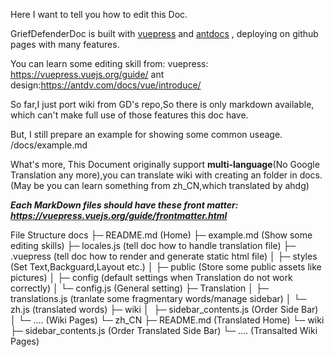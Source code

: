 Here I want to tell you how to edit this Doc.

GriefDefenderDoc is built with [vuepress](https://github.com/vuejs/vuepress) and [antdocs](https://github.com/zpfz/vuepress-theme-antdocs) , deploying on github pages with many features.

You can learn some editing skill from:
vuepress: https://vuepress.vuejs.org/guide/
ant design:https://antdv.com/docs/vue/introduce/

So far,I just port wiki from GD's repo,So there is only markdown available, which can't make full use of those features this doc have.

But, I still prepare an example for showing some common useage.
/docs/example.md

What's more, This Document originally support **multi-language**(No Google Translation any more),you can translate wiki with creating an folder in docs.(May be you can learn something from zh_CN,which translated by ahdg)


_**Each MarkDown files should have these front matter: https://vuepress.vuejs.org/guide/frontmatter.html**_

File Structure
docs
├─ README.md (Home)
├─ example.md (Show some editing skills)
├─ locales.js (tell doc how to handle translation file)
├─ .vuepress (tell doc how to render and generate static html file)
│          ├─ styles (Set Text,Backguard,Layout etc.)
│          ├─ public (Store some public assets like pictures)
│          ├─ config (default settings when Translation do not work correctly)
│          └─ config.js (General setting)
├─ Translation
│         ├─ translations.js (tranlate some fragmentary words/manage sidebar)
│         └─ zh.js (translated words)
├─ wiki
│  ├─ sidebar_contents.js (Order Side Bar)
│  └─ .… (Wiki Pages)
└─ zh_CN
    ├─ README.md (Translated Home)
    └─ wiki
        ├─ sidebar_contents.js (Order Translated Side Bar)
        └─ .… (Transalted Wiki Pages)